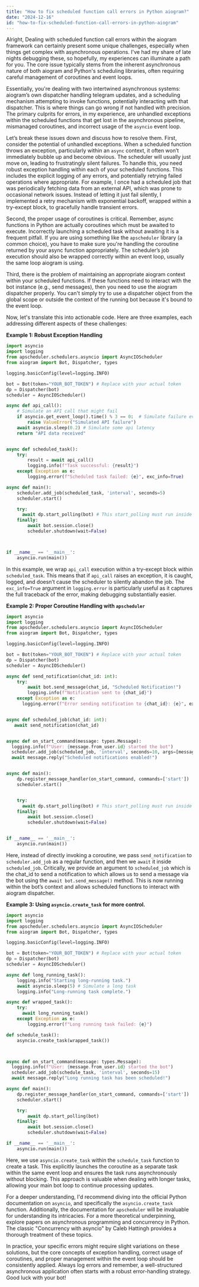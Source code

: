 ```yaml
---
title: "How to fix scheduled function call errors in Python aiogram?"
date: "2024-12-16"
id: "how-to-fix-scheduled-function-call-errors-in-python-aiogram"
---
```


Alright,  Dealing with scheduled function call errors within the aiogram framework can certainly present some unique challenges, especially when things get complex with asynchronous operations. I've had my share of late nights debugging these, so hopefully, my experiences can illuminate a path for you. The core issue typically stems from the inherent asynchronous nature of both aiogram and Python's scheduling libraries, often requiring careful management of coroutines and event loops.

Essentially, you're dealing with two intertwined asynchronous systems: aiogram’s own dispatcher handling telegram updates, and a scheduling mechanism attempting to invoke functions, potentially interacting with that dispatcher. This is where things can go wrong if not handled with precision. The primary culprits for errors, in my experience, are unhandled exceptions within the scheduled functions that get lost in the asynchronous pipeline, mismanaged coroutines, and incorrect usage of the `asyncio` event loop.

Let’s break these issues down and discuss how to resolve them. First, consider the potential of unhandled exceptions. When a scheduled function throws an exception, particularly within an `async` context, it often won’t immediately bubble up and become obvious. The scheduler will usually just move on, leading to frustratingly silent failures. To handle this, you need robust exception handling within each of your scheduled functions. This includes the explicit logging of any errors, and potentially retrying failed operations where appropriate. For example, I once had a scheduled job that was periodically fetching data from an external API, which was prone to occasional network issues. Instead of letting it just fail silently, I implemented a retry mechanism with exponential backoff, wrapped within a try-except block, to gracefully handle transient errors.

Second, the proper usage of coroutines is critical. Remember, async functions in Python are actually coroutines which must be awaited to execute. Incorrectly launching a scheduled task without awaiting it is a frequent pitfall. If you are using something like the `apscheduler` library (a common choice), you have to make sure you're handling the coroutine returned by your async function appropriately. The scheduler’s job execution should also be wrapped correctly within an event loop, usually the same loop aiogram is using.

Third, there is the problem of maintaining an appropriate aiogram context within your scheduled functions. If these functions need to interact with the bot instance (e.g., send messages), then you need to use the aiogram dispatcher properly. You can't simply try to use a dispatcher object from the global scope or outside the context of the running bot because it's bound to the event loop.

Now, let's translate this into actionable code. Here are three examples, each addressing different aspects of these challenges:

**Example 1: Robust Exception Handling**

```python
import asyncio
import logging
from apscheduler.schedulers.asyncio import AsyncIOScheduler
from aiogram import Bot, Dispatcher, types

logging.basicConfig(level=logging.INFO)

bot = Bot(token="YOUR_BOT_TOKEN") # Replace with your actual token
dp = Dispatcher(bot)
scheduler = AsyncIOScheduler()

async def api_call():
    # Simulate an API call that might fail
    if asyncio.get_event_loop().time() % 3 == 0:  # Simulate failure every 3rd call
        raise ValueError("Simulated API failure")
    await asyncio.sleep(0.2) # Simulate some api latency
    return "API data received"


async def scheduled_task():
    try:
        result = await api_call()
        logging.info(f"Task successful: {result}")
    except Exception as e:
        logging.error(f"Scheduled task failed: {e}", exc_info=True)

async def main():
    scheduler.add_job(scheduled_task, 'interval', seconds=5)
    scheduler.start()

    try:
      await dp.start_polling(bot) # This start_polling must run inside the same event loop as the scheduler
    finally:
        await bot.session.close()
        scheduler.shutdown(wait=False)



if __name__ == '__main__':
    asyncio.run(main())
```

In this example, we wrap `api_call` execution within a try-except block within `scheduled_task`. This means that if `api_call` raises an exception, it is caught, logged, and doesn’t cause the scheduler to silently abandon the job. The `exc_info=True` argument in `logging.error` is particularly useful as it captures the full traceback of the error, making debugging substantially easier.

**Example 2: Proper Coroutine Handling with `apscheduler`**

```python
import asyncio
import logging
from apscheduler.schedulers.asyncio import AsyncIOScheduler
from aiogram import Bot, Dispatcher, types

logging.basicConfig(level=logging.INFO)

bot = Bot(token="YOUR_BOT_TOKEN") # Replace with your actual token
dp = Dispatcher(bot)
scheduler = AsyncIOScheduler()

async def send_notification(chat_id: int):
    try:
        await bot.send_message(chat_id, "Scheduled Notification!")
        logging.info(f"Notification sent to {chat_id}")
    except Exception as e:
      logging.error(f"Error sending notification to {chat_id}: {e}", exc_info=True)


async def scheduled_job(chat_id: int):
   await send_notification(chat_id)


async def on_start_command(message: types.Message):
  logging.info(f"User: {message.from_user.id} started the bot")
  scheduler.add_job(scheduled_job, 'interval', seconds=10, args=[message.from_user.id])
  await message.reply("Scheduled notifications enabled!")


async def main():
    dp.register_message_handler(on_start_command, commands=['start'])
    scheduler.start()


    try:
      await dp.start_polling(bot) # This start_polling must run inside the same event loop as the scheduler
    finally:
        await bot.session.close()
        scheduler.shutdown(wait=False)


if __name__ == '__main__':
    asyncio.run(main())
```

Here, instead of directly invoking a coroutine, we pass `send_notification` to `scheduler.add_job` as a regular function, and then we `await` it inside `scheduled_job`. Critically, we provide an argument to `scheduled_job` which is the chat_id to send a notification to which allows us to send a message via the bot using the `await bot.send_message()` method. This is now running within the bot’s context and allows scheduled functions to interact with aiogram dispatcher.

**Example 3: Using `asyncio.create_task` for more control.**

```python
import asyncio
import logging
from apscheduler.schedulers.asyncio import AsyncIOScheduler
from aiogram import Bot, Dispatcher, types

logging.basicConfig(level=logging.INFO)

bot = Bot(token="YOUR_BOT_TOKEN") # Replace with your actual token
dp = Dispatcher(bot)
scheduler = AsyncIOScheduler()

async def long_running_task():
    logging.info("Starting long-running task.")
    await asyncio.sleep(5) # Simulate a long task
    logging.info("Long-running task complete.")

async def wrapped_task():
    try:
      await long_running_task()
    except Exception as e:
        logging.error(f"Long running task failed: {e}")

def schedule_task():
    asyncio.create_task(wrapped_task())



async def on_start_command(message: types.Message):
  logging.info(f"User: {message.from_user.id} started the bot")
  scheduler.add_job(schedule_task, 'interval', seconds=15)
  await message.reply("Long running task has been scheduled!")

async def main():
    dp.register_message_handler(on_start_command, commands=['start'])
    scheduler.start()

    try:
        await dp.start_polling(bot)
    finally:
        await bot.session.close()
        scheduler.shutdown(wait=False)

if __name__ == '__main__':
    asyncio.run(main())

```

Here, we use `asyncio.create_task` within the `schedule_task` function to create a task. This explicitly launches the coroutine as a separate task within the same event loop and ensures the task runs asynchronously without blocking. This approach is valuable when dealing with longer tasks, allowing your main bot loop to continue processing updates.

For a deeper understanding, I'd recommend diving into the official Python documentation on `asyncio`, and specifically the `asyncio.create_task` function. Additionally, the documentation for `apscheduler` will be invaluable for understanding its intricacies. For a more theoretical underpinning, explore papers on asynchronous programming and concurrency in Python. The classic "Concurrency with asyncio" by Caleb Hattingh provides a thorough treatment of these topics.

In practice, your specific errors might require slight variations on these solutions, but the core concepts of exception handling, correct usage of coroutines, and proper management within the event loop should be consistently applied. Always log errors and remember, a well-structured asynchronous application often starts with a robust error-handling strategy. Good luck with your bot!
